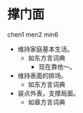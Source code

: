 



# 撑门面
chen1 men2 min6
+ 维持家庭基本生活。
  * 如东方言词典
    - 现在靠他～。
+ 维持表面的排场。
  * 如东方言词典
+ 装点外表，支撑局面。
  * 如皋方言词典
